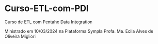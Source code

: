 # Curso-ETL-com-PDI
Curso de ETL com Pentaho Data Integration

Ministrado em 10/03/2024 na Plataforma Sympla
Profa. Ma. Ecila Alves de Oliveira Migliori
